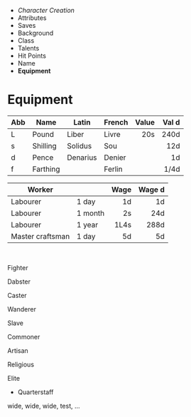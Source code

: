 
<!-- .margin.compass -->
* _Character Creation_
* Attributes
* Saves
* Background
* Class
* Talents
* Hit Points
* Name
* **Equipment**


# Equipment

<!-- <div.two-columns> -->
<!-- <div.left-column> -->

<!-- .monetary -->
| Abb | Name     | Latin    | French | Value | Val d |
|-----|----------|----------|--------|------:|------:|
| L   | Pound    | Liber    | Livre  |   20s |  240d |
| s   | Shilling | Solidus  | Sou    |       |   12d |
| d   | Pence    | Denarius | Denier |       |    1d |
| f   | Farthing |          | Ferlin |       |  1/4d |

<!-- </div.left-column> -->
<!-- <div.right-column> -->

<!-- .monetary -->
| Worker           |         | Wage   | Wage d |
|------------------|---------|-------:|-------:|
| Labourer         | 1 day   |     1d |     1d |
| Labourer         | 1 month |     2s |    24d |
| Labourer         | 1 year  |   1L4s |   288d |
| Master craftsman | 1 day   |     5d |     5d |

<!-- </div.right-column> -->
<!-- </div.two-columns> -->


<!-- <div.equipment-grid> -->

<!-- <div a1> -->
&nbsp;
<!-- </div> -->
<!-- <div b1> -->
Fighter
<!-- </div> -->
<!-- <div c1> -->
Dabster
<!-- </div> -->
<!-- <div d1> -->
Caster
<!-- </div> -->

<!-- <div a2> -->
Wanderer
<!-- </div> -->
<!-- <div a3> -->
Slave
<!-- </div> -->
<!-- <div a4> -->
Commoner
<!-- </div> -->
<!-- <div a5> -->
Artisan
<!-- </div> -->
<!-- <div a6> -->
Religious
<!-- </div> -->
<!-- <div a7> -->
Elite
<!-- </div> -->

<!-- <div b2> -->
* Quarterstaff
<!-- </div> -->

<!-- <div c2d2> -->
wide, wide, wide, test, ...
<!-- </div> -->

<!-- </div.equipment-grid> -->

